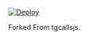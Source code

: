 ﻿[![Deploy](https://www.herokucdn.com/deploy/button.svg)](https://heroku.com/deploy?template=https://github.com/Uxh-Hub/voicechatserver)

Forked From tgcallsjs.